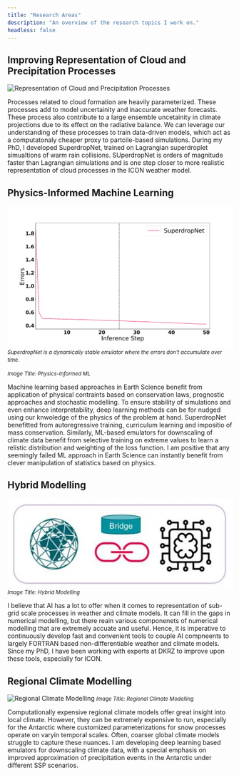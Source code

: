 ```yaml
---
title: "Research Areas"
description: "An overview of the research topics I work on."
headless: false
---
```


## Improving Representation of Cloud and Precipitation Processes
![Representation of Cloud and Precipitation Processes]()

Processes related to cloud formation are heavily parameterized. These processes add to model uncertainity and inaccurate weather forecasts. These process also contribute to a large ensemble uncetainity in climate projections due to its effect on the radiative balance. We can leverage our understanding of these processes to train data-driven models, which act as a computatonaly cheaper proxy to partcile-based simulations. During my PhD, I developed SuperdropNet, trained on Lagrangian superdroplet simualtions of warm rain collisions. SUperdropNet is orders of magnitude faster than Lagrangian simulations and is one step closer to more realistic representation of cloud processes in the ICON weather model. 


## Physics-Informed Machine Learning
![Physics-Informed ML](clouds.png)
<small>*SuperdropNet is a dynamically stable emulator where the errors don't accumulate over time.*</small>

<small>*Image Title: Physics-Informed ML*</small>

Machine learning based approaches in Earth Science benefit from application of physical contraints based on conservation laws, prognostic approaches and stochastic modelling. To ensure stability of simulations and even enhance interpretability,  deep learning methods can be for nudged using our knwoledge of the physics of the problem at hand. SuperdropNet benefitted from autoregressive training, curriculum learning and impositio of mass conservation. Similarly, ML-based emulators for downscaling of climate data benefit from selective training on extreme values to learn a relistic distribution and weighting of the loss function. I am positive that any seemingly failed ML approach in Earth Science can instantly benefit from clever manipulation of statistics based on physics. 

## Hybrid Modelling
![Hybrid Modelling](hybrid_modelling.jpg)
<small>*Image Title: Hybrid Modelling*</small>

I believe that AI has a lot to offer when it comes to representation of sub-grid scale processes in weather and climate models. It can fill in the gaps in numerical modelling, but there reain various componenets of numerical modelling that are extremely accuate and useful. Hence, it is imperative to continuously develop fast and convenient tools to couple AI compneents to largely FORTRAN based non-differentiable weather and climate models. Since my PhD, I have been working with experts at DKRZ to improve upon these tools, especially for ICON.  


## Regional Climate Modelling
![Regional Climate Modelling](path/to/image3.jpg)
<small>*Image Title: Regional Climate Modelling*</small>

Computationally expensive regional climate models offer great insight into local climate. However, they can be extremely expensive to run, especially for the Antarctic where customized parameterizations for snow processes operate on varyin temporal scales. Often, coarser global climate models struggle to capture these nuances. I am developing deep learning based emulators for downscaling climate data, with a special emphasis on improved approximation of precipitation events in the Antarctic under different SSP scenarios. 